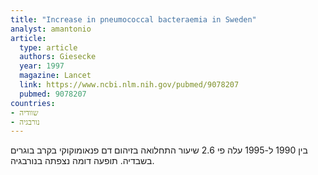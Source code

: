 ```yaml
---
title: "Increase in pneumococcal bacteraemia in Sweden"
analyst: amantonio
article:
  type: article
  authors: Giesecke
  year: 1997
  magazine: Lancet
  link: https://www.ncbi.nlm.nih.gov/pubmed/9078207
  pubmed: 9078207
countries:
- שוודיה
- נורבגיה
---
```


בין 1990 ל-1995 עלה פי 2.6 שיעור התחלואה בזיהום דם פנאומוקוקי בקרב בוגרים בשבדיה. תופעה דומה נצפתה בנורבגיה. 
